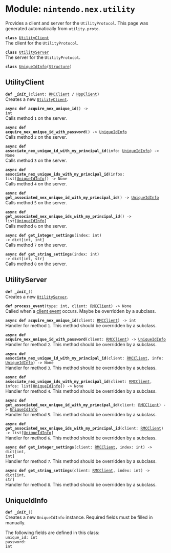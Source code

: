 
# Module: <code>nintendo.nex.utility</code>

Provides a client and server for the `UtilityProtocol`. This page was generated automatically from `utility.proto`.

<code>**class** [UtilityClient](#utilityclient)</code><br>
<span class="docs">The client for the `UtilityProtocol`.</span>

<code>**class** [UtilityServer](#utilityserver)</code><br>
<span class="docs">The server for the `UtilityProtocol`.</span>

<code>**class** [UniqueIdInfo](#uniqueidinfo)([Structure](../common))</code><br>

## UtilityClient
<code>**def _\_init__**(client: [RMCClient](../rmc#rmcclient) / [HppClient](../hpp#hppclient))</code><br>
<span class="docs">Creates a new [`UtilityClient`](#utilityclient).</span>

<code>**async def acquire_nex_unique_id**() -> int</code><br>
<span class="docs">Calls method `1` on the server.</span>

<code>**async def acquire_nex_unique_id_with_password**() -> [UniqueIdInfo](#uniqueidinfo)</code><br>
<span class="docs">Calls method `2` on the server.</span>

<code>**async def associate_nex_unique_id_with_my_principal_id**(info: [UniqueIdInfo](#uniqueidinfo)) -> None</code><br>
<span class="docs">Calls method `3` on the server.</span>

<code>**async def associate_nex_unique_ids_with_my_principal_id**(infos: list[[UniqueIdInfo](#uniqueidinfo)]) -> None</code><br>
<span class="docs">Calls method `4` on the server.</span>

<code>**async def get_associated_nex_unique_id_with_my_principal_id**() -> [UniqueIdInfo](#uniqueidinfo)</code><br>
<span class="docs">Calls method `5` on the server.</span>

<code>**async def get_associated_nex_unique_ids_with_my_principal_id**() -> list[[UniqueIdInfo](#uniqueidinfo)]</code><br>
<span class="docs">Calls method `6` on the server.</span>

<code>**async def get_integer_settings**(index: int) -> dict[int, int]</code><br>
<span class="docs">Calls method `7` on the server.</span>

<code>**async def get_string_settings**(index: int) -> dict[int, str]</code><br>
<span class="docs">Calls method `8` on the server.</span>

## UtilityServer
<code>**def _\_init__**()</code><br>
<span class="docs">Creates a new [`UtilityServer`](#utilityserver).</span>

<code>**def process_event**(type: int, client: [RMCClient](../rmc#rmcclient)) -> None</code><br>
<span class="docs">Called when a [client event](../rmc#rmcevent) occurs. Maybe be overridden by a subclass.</span>

<code>**async def acquire_nex_unique_id**(client: [RMCClient](../rmc#rmcclient)) -> int</code><br>
<span class="docs">Handler for method `1`. This method should be overridden by a subclass.</span>

<code>**async def acquire_nex_unique_id_with_password**(client: [RMCClient](../rmc#rmcclient)) -> [UniqueIdInfo](#uniqueidinfo)</code><br>
<span class="docs">Handler for method `2`. This method should be overridden by a subclass.</span>

<code>**async def associate_nex_unique_id_with_my_principal_id**(client: [RMCClient](../rmc#rmcclient), info: [UniqueIdInfo](#uniqueidinfo)) -> None</code><br>
<span class="docs">Handler for method `3`. This method should be overridden by a subclass.</span>

<code>**async def associate_nex_unique_ids_with_my_principal_id**(client: [RMCClient](../rmc#rmcclient), infos: list[[UniqueIdInfo](#uniqueidinfo)]) -> None</code><br>
<span class="docs">Handler for method `4`. This method should be overridden by a subclass.</span>

<code>**async def get_associated_nex_unique_id_with_my_principal_id**(client: [RMCClient](../rmc#rmcclient)) -> [UniqueIdInfo](#uniqueidinfo)</code><br>
<span class="docs">Handler for method `5`. This method should be overridden by a subclass.</span>

<code>**async def get_associated_nex_unique_ids_with_my_principal_id**(client: [RMCClient](../rmc#rmcclient)) -> list[[UniqueIdInfo](#uniqueidinfo)]</code><br>
<span class="docs">Handler for method `6`. This method should be overridden by a subclass.</span>

<code>**async def get_integer_settings**(client: [RMCClient](../rmc#rmcclient), index: int) -> dict[int, int]</code><br>
<span class="docs">Handler for method `7`. This method should be overridden by a subclass.</span>

<code>**async def get_string_settings**(client: [RMCClient](../rmc#rmcclient), index: int) -> dict[int, str]</code><br>
<span class="docs">Handler for method `8`. This method should be overridden by a subclass.</span>

## UniqueIdInfo
<code>**def _\_init__**()</code><br>
<span class="docs">Creates a new `UniqueIdInfo` instance. Required fields must be filled in manually.</span>

The following fields are defined in this class:<br>
<span class="docs">
<code>unique_id: int</code><br>
<code>password: int</code><br>
</span><br>

